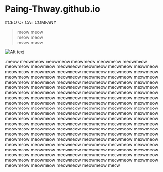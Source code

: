 # Paing-Thway.github.io

#CEO OF CAT COMPANY
>meow meow</br>
>meow meow</br>
>meow meow</br>

![Alt text](https://encrypted-tbn0.gstatic.com/images?q=tbn:ANd9GcQFz5fYgrepcP696Zm4ZtlldGLC6hEr83HUhDcUWJoyK2l-Rqp2YrkMskunDA_R5Hy-722xpQrOgG2-ZhAuOhuQ1aBRtwaf4jp3tfRNlNQKmg)

.meow meowmeow meowmeow meowmeow meowmeow meowmeow meowmeow meowmeow meowmeow meowmeow meowmeow meowmeow meowmeow meowmeow meowmeow meowmeow meowmeow meowmeow meowmeow meowmeow meowmeow meowmeow meowmeow meowmeow meowmeow meowmeow meowmeow meowmeow meowmeow meowmeow meowmeow meowmeow meowmeow meowmeow meowmeow meowmeow meowmeow meowmeow meowmeow meowmeow meowmeow meowmeow meowmeow meowmeow meowmeow meowmeow meowmeow meowmeow meowmeow meowmeow meowmeow meowmeow meowmeow meowmeow meowmeow meowmeow meowmeow meowmeow meowmeow meowmeow meowmeow meowmeow meowmeow meowmeow meowmeow meowmeow meowmeow meowmeow meowmeow meowmeow meowmeow meowmeow meowmeow meowmeow meowmeow meowmeow meowmeow meowmeow meowmeow meowmeow meowmeow meowmeow meowmeow meowmeow meowmeow meowmeow meowmeow meowmeow meowmeow meowmeow meowmeow meowmeow meowmeow meowmeow meowmeow meowmeow meowmeow meowmeow meowmeow meowmeow meowmeow meowmeow meowmeow meowmeow meowmeow meowmeow meowmeow meowmeow meowmeow meowmeow meowmeow meowmeow meowmeow meowmeow meowmeow meowmeow meowmeow meowmeow meowmeow meowmeow meowmeow meowmeow meowmeow meowmeow meow
